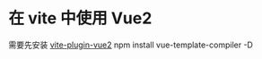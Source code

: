 # 在 vite 中使用 Vue2

需要先安装 [vite-plugin-vue2](https://www.npmjs.com/package/vite-plugin-vue2)
npm install vue-template-compiler -D 